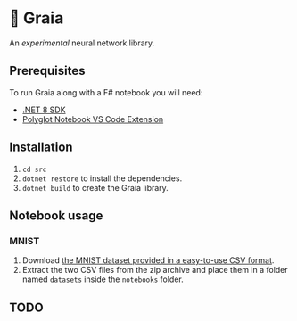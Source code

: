 # 🌄 Graia

An *experimental* neural network library.

## Prerequisites

To run Graia along with a F# notebook you will need:

- [.NET 8 SDK](https://dotnet.microsoft.com/en-us/download)
- [Polyglot Notebook VS Code Extension](https://marketplace.visualstudio.com/items?itemName=ms-dotnettools.dotnet-interactive-vscode)

## Installation

1. `cd src`
1. `dotnet restore` to install the dependencies.
1. `dotnet build` to create the Graia library.

## Notebook usage

### MNIST

1. Download [the MNIST dataset provided in a easy-to-use CSV format](https://www.kaggle.com/datasets/oddrationale/mnist-in-csv).
1. Extract the two CSV files from the zip archive and place them in a folder named `datasets` inside the `notebooks` folder.

## TODO
